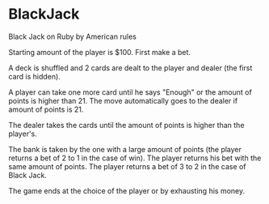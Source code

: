 # BlackJack
Black Jack on Ruby
by American rules

Starting amount of the player is $100.
First make a bet.

A deck is shuffled and 2 cards are dealt to the player and dealer (the first
card is hidden).

A player can take one more card until he says "Enough"
or the amount of points is higher than 21.
The move automatically goes to the dealer if amount of points is 21.

The dealer takes the cards until the amount of points is higher than the player's.

The bank is taken by the one with a large amount of points (the player returns
a bet of 2 to 1 in the case of win).
The player returns his bet with the same amount of points.
The player returns a bet of 3 to 2 in the case of Black Jack.

The game ends at the choice of the player or by exhausting his money.
